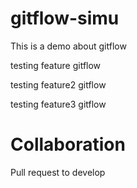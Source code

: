 # gitflow-simu
This is a demo about gitflow

testing feature gitflow

testing feature2 gitflow


testing feature3 gitflow


# Collaboration

Pull request to develop